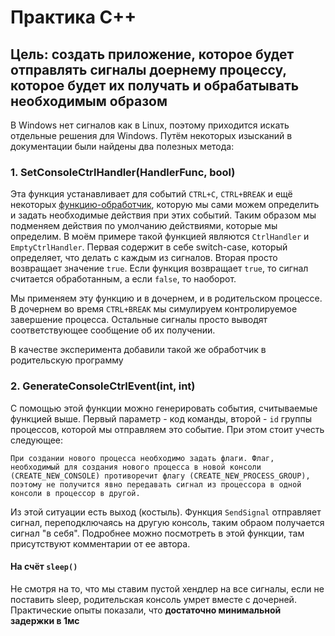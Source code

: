 # Практика C++

## Цель: создать приложение, которое будет отправлять сигналы доернему процессу, которое будет их получать и обрабатывать необходимым образом

В Windows нет сигналов как в Linux, поэтому приходится искать отдельные решения для Windows.
Путём некоторых изысканий в документации были найдены два полезных метода:

### 1. SetConsoleCtrlHandler(HandlerFunc, bool)

Эта функция устанавливает для событий `CTRL+C`, `CTRL+BREAK` и ещё некоторых [функцию-обработчик](<https://docs.microsoft.com/en-us/windows/console/handlerroutine>), которую мы сами можем определить и задать необходимые действия при этих событий. Таким образом мы подменяем действия по умолчанию действиями, которые мы определим.
В моём примере такой функцией являются `CtrlHandler` и `EmptyCtrlHandler`. Первая содержит в себе switch-case, который определяет, что делать с каждым из сигналов. Вторая просто возвращает значение `true`. Если функция возвращает `true`, то сигнал считается обработанным, а если `false`, то наоборот.

Мы применяем эту функцию и в дочернем, и в родительском процессе. В дочернем во время `CTRL+BREAK` мы симулируем контролируемое завершение процесса. Остальные сигналы просто выводят соответствующее сообщение об их получении.

В качестве эксперимента добавили такой же обработчик в родительскую программу

### 2. GenerateConsoleCtrlEvent(int, int)

С помощью этой функции можно генерировать события, считываемые функцией выше. Первый параметр - код команды, второй - `id` группы процессов, которой мы отправляем это событие. При этом стоит учесть следующее:

    При создании нового процесса необходимо задать флаги. Флаг, необходимый для создания нового процесса в новой консоли (CREATE_NEW_CONSOLE) противоречит флагу (CREATE_NEW_PROCESS_GROUP), поэтому не получится явно передавать сигнал из процессора в одной консоли в процессор в другой.

Из этой ситуации есть выход (костыль). Функция `SendSignal` отправляет сигнал, переподключаясь на другую консоль, таким обраом получается сигнал "в себя". Подробнее можно посмотреть в этой функции, там присутствуют комментарии от ее автора.

#### На счёт `sleep()`

Не смотря на то, что мы ставим пустой хендлер на все сигналы, если не поставить sleep, родительская консоль умрет вместе с дочерней. Практические опыты показали, что **достаточно минимальной задержки в 1мс**
